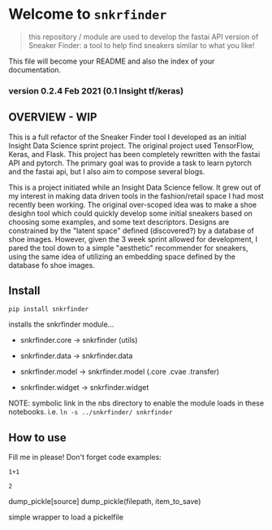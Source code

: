 # Welcome to `snkrfinder`
> this repository / module are used to develop the fastai API version of Sneaker Finder:  a tool to help find sneakers similar to what you like!


This file will become your README and also the index of your documentation.


### version 0.2.4 Feb 2021 (0.1 Insight tf/keras)

## OVERVIEW - WIP

This is a full refactor of the Sneaker Finder tool I developed as an initial Insight Data Science sprint project.  The original project used TensorFlow, Keras, and Flask.  This project has been completely rewritten with the fastai API and pytorch.  The primary goal was to provide a task to learn pytorch and the fastai api, but I also aim to compose several blogs.

This is a project initiated while an Insight Data Science fellow.  It grew out of my interest in making data driven tools in the fashion/retail space I had most recently been working.   The original over-scoped idea was to make a shoe desighn tool which could quickly develop some initial sneakers based on choosing some examples, and some text descriptors.  Designs are constrained by the "latent space" defined (discovered?) by a database of shoe images.  However, given the 3 week sprint allowed for development, I pared the tool down to a simple "aesthetic" recommender for sneakers, using the same idea of utilizing an embedding space defined by the database fo shoe images.


## Install

`pip install snkrfinder`

installs the snkrfinder module...
- snkrfinder.core -> snkrfinder (utils)

- snkrfinder.data -> snkrfinder.data

- snkrfinder.model -> snkrfinder.model (.core .cvae .transfer)

- snkrfinder.widget -> snkrfinder.widget



NOTE:  symbolic link in the nbs directory to enable the module loads in these notebooks.  i.e. `ln -s ../snkrfinder/ snkrfinder`


## How to use

Fill me in please! Don't forget code examples:

```
1+1
```




    2



dump_pickle[source]
dump_pickle(filepath, item_to_save)

simple wrapper to load a pickelfile

